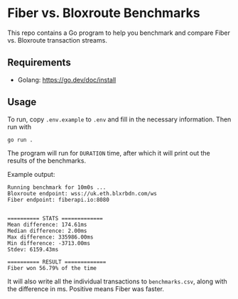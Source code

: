 # Fiber vs. Bloxroute Benchmarks

This repo contains a Go program to help you benchmark and compare Fiber vs. Bloxroute transaction streams.

## Requirements
* Golang: https://go.dev/doc/install

## Usage
To run, copy `.env.example` to `.env` and fill in the necessary information. 
Then run with
```
go run .
```
The program will run for `DURATION` time, after
which it will print out the results of the benchmarks.

Example output:
```
Running benchmark for 10m0s ...
Bloxroute endpoint: wss://uk.eth.blxrbdn.com/ws
Fiber endpoint: fiberapi.io:8080


========== STATS =============
Mean difference: 174.61ms
Median difference: 2.00ms
Max difference: 335986.00ms
Min difference: -3713.00ms
Stdev: 6159.43ms

========== RESULT =============
Fiber won 56.79% of the time
```
It will also write all the individual transactions to `benchmarks.csv`, along with the difference in ms.
Positive means Fiber was faster.
